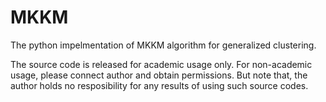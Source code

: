# MKKM
The python impelmentation of MKKM algorithm for generalized clustering.

The source code is released for academic usage only. For non-academic usage, please connect author and obtain permissions.
But note that, the author holds no resposibility for any results of using such source codes.

